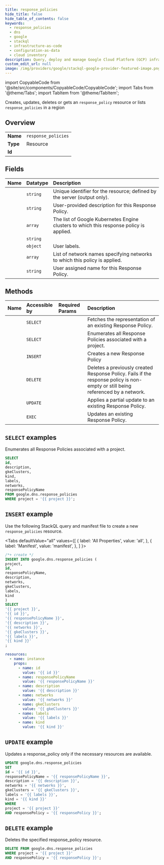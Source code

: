 ```yaml
---
title: response_policies
hide_title: false
hide_table_of_contents: false
keywords:
  - response_policies
  - dns
  - google
  - stackql
  - infrastructure-as-code
  - configuration-as-data
  - cloud inventory
description: Query, deploy and manage Google Cloud Platform (GCP) infrastructure and resources using SQL
custom_edit_url: null
image: /img/providers/google/stackql-google-provider-featured-image.png
---
```


import CopyableCode from '@site/src/components/CopyableCode/CopyableCode';
import Tabs from '@theme/Tabs';
import TabItem from '@theme/TabItem';

Creates, updates, deletes or gets an <code>response_policy</code> resource or lists <code>response_policies</code> in a region

## Overview
<table><tbody>
<tr><td><b>Name</b></td><td><code>response_policies</code></td></tr>
<tr><td><b>Type</b></td><td>Resource</td></tr>
<tr><td><b>Id</b></td><td><CopyableCode code="google.dns.response_policies" /></td></tr>
</tbody></table>

## Fields
| Name | Datatype | Description |
|:-----|:---------|:------------|
| <CopyableCode code="id" /> | `string` | Unique identifier for the resource; defined by the server (output only). |
| <CopyableCode code="description" /> | `string` | User-provided description for this Response Policy. |
| <CopyableCode code="gkeClusters" /> | `array` | The list of Google Kubernetes Engine clusters to which this response policy is applied. |
| <CopyableCode code="kind" /> | `string` |  |
| <CopyableCode code="labels" /> | `object` | User labels. |
| <CopyableCode code="networks" /> | `array` | List of network names specifying networks to which this policy is applied. |
| <CopyableCode code="responsePolicyName" /> | `string` | User assigned name for this Response Policy. |

## Methods
| Name | Accessible by | Required Params | Description |
|:-----|:--------------|:----------------|:------------|
| <CopyableCode code="get" /> | `SELECT` | <CopyableCode code="project, responsePolicy" /> | Fetches the representation of an existing Response Policy. |
| <CopyableCode code="list" /> | `SELECT` | <CopyableCode code="project" /> | Enumerates all Response Policies associated with a project. |
| <CopyableCode code="create" /> | `INSERT` | <CopyableCode code="project" /> | Creates a new Response Policy |
| <CopyableCode code="delete" /> | `DELETE` | <CopyableCode code="project, responsePolicy" /> | Deletes a previously created Response Policy. Fails if the response policy is non-empty or still being referenced by a network. |
| <CopyableCode code="patch" /> | `UPDATE` | <CopyableCode code="project, responsePolicy" /> | Applies a partial update to an existing Response Policy. |
| <CopyableCode code="update" /> | `EXEC` | <CopyableCode code="project, responsePolicy" /> | Updates an existing Response Policy. |

## `SELECT` examples

Enumerates all Response Policies associated with a project.

```sql
SELECT
id,
description,
gkeClusters,
kind,
labels,
networks,
responsePolicyName
FROM google.dns.response_policies
WHERE project = '{{ project }}'; 
```

## `INSERT` example

Use the following StackQL query and manifest file to create a new <code>response_policies</code> resource.

<Tabs
    defaultValue="all"
    values={[
        { label: 'All Properties', value: 'all', },
        { label: 'Manifest', value: 'manifest', },
    ]
}>
<TabItem value="all">

```sql
/*+ create */
INSERT INTO google.dns.response_policies (
project,
id,
responsePolicyName,
description,
networks,
gkeClusters,
labels,
kind
)
SELECT 
'{{ project }}',
'{{ id }}',
'{{ responsePolicyName }}',
'{{ description }}',
'{{ networks }}',
'{{ gkeClusters }}',
'{{ labels }}',
'{{ kind }}'
;
```
</TabItem>
<TabItem value="manifest">

```yaml
resources:
  - name: instance
    props:
      - name: id
        value: '{{ id }}'
      - name: responsePolicyName
        value: '{{ responsePolicyName }}'
      - name: description
        value: '{{ description }}'
      - name: networks
        value: '{{ networks }}'
      - name: gkeClusters
        value: '{{ gkeClusters }}'
      - name: labels
        value: '{{ labels }}'
      - name: kind
        value: '{{ kind }}'

```
</TabItem>
</Tabs>

## `UPDATE` example

Updates a response_policy only if the necessary resources are available.

```sql
UPDATE google.dns.response_policies
SET 
id = '{{ id }}',
responsePolicyName = '{{ responsePolicyName }}',
description = '{{ description }}',
networks = '{{ networks }}',
gkeClusters = '{{ gkeClusters }}',
labels = '{{ labels }}',
kind = '{{ kind }}'
WHERE 
project = '{{ project }}'
AND responsePolicy = '{{ responsePolicy }}';
```

## `DELETE` example

Deletes the specified response_policy resource.

```sql
DELETE FROM google.dns.response_policies
WHERE project = '{{ project }}'
AND responsePolicy = '{{ responsePolicy }}';
```
